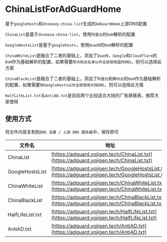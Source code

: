 # ChinaListForAdGuardHome

基于`googlehosts`和`dnsmasq-china-list`生成的`AdGuardHome`上游DNS配置

`ChinaList`是基于`dnsmasq-china-list`，使用`阿里云`的`DoH`解析的配置

`GoogleHostsList`是基于`googlehosts`，使用`Quad9`的`DoH`解析的配置

`ChinaWhiteList`是融合了二者的基础上，添加了`Quad9`，`Google`和`Cloudflare`的`DoH`作为基础解析的配置，如果需要`除大陆白名单以外全部使用国外DNS`，则可以选择此方案

`ChinaBlackList`是融合了二者的基础上，添加了`阿里云`和`腾讯云`的`DoH`作为基础解析的配置，如果需要`除GoogleHosts以外全部使用大陆DNS`，则可以选择此方案

`HalfLifeList.txt`与`AntiAD.txt`是目前两个比较适合大陆的广告屏蔽表，推荐大家使用


## 使用方式
将文件内容复制到`DNS 设置 / 上游 DNS 服务器`中，保存即可

|文件名|地址|
|-|-|
|ChinaList|[https://adguard.yojigen.tech/ChinaList.txt](https://adguard.yojigen.tech/ChinaList.txt)|
|GoogleHostsList|[https://adguard.yojigen.tech/GoogleHostsList.txt](https://adguard.yojigen.tech/GoogleHostsList.txt)|
|ChinaWhiteList|[https://adguard.yojigen.tech/ChinaWhiteList.txt](https://adguard.yojigen.tech/ChinaWhiteList.txt)|
|ChinaBlackList|[https://adguard.yojigen.tech/ChinaBlackList.txt](https://adguard.yojigen.tech/ChinaBlackList.txt)|
|HalfLifeList.txt|[https://adguard.yojigen.tech/HalfLifeList.txt](https://adguard.yojigen.tech/HalfLifeList.txt)|
|AntiAD.txt|[https://adguard.yojigen.tech/AntiAD.txt](https://adguard.yojigen.tech/AntiAD.txt)|

